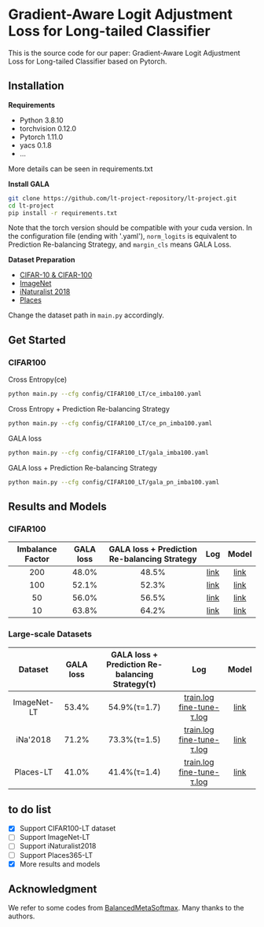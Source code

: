 # Gradient-Aware Logit Adjustment Loss for Long-tailed Classifier
This is the source code for our paper: Gradient-Aware Logit Adjustment Loss for Long-tailed Classifier based on Pytorch.

## Installation
**Requirements**
* Python 3.8.10
* torchvision 0.12.0
* Pytorch 1.11.0
* yacs 0.1.8
* ...

More details can be seen in requirements.txt

**Install GALA**
```bash
git clone https://github.com/lt-project-repository/lt-project.git
cd lt-project
pip install -r requirements.txt
```
Note that the torch version should be compatible with your cuda version.  In the configuration file (ending with '.yaml'), `norm_logits` is equivalent to Prediction Re-balancing Strategy, and `margin_cls` means GALA Loss.

**Dataset Preparation**
* [CIFAR-10 & CIFAR-100](https://www.cs.toronto.edu/~kriz/cifar.html)
* [ImageNet](http://image-net.org/index)
* [iNaturalist 2018](https://github.com/visipedia/inat_comp/tree/master/2018)
* [Places](http://places2.csail.mit.edu/download.html)

Change the dataset path in `main.py` accordingly.

## Get Started

### CIFAR100
Cross Entropy(ce)
```bash
python main.py --cfg config/CIFAR100_LT/ce_imba100.yaml
```
Cross Entropy + Prediction Re-balancing Strategy
```bash
python main.py --cfg config/CIFAR100_LT/ce_pn_imba100.yaml
```
GALA loss
```bash
python main.py --cfg config/CIFAR100_LT/gala_imba100.yaml
```
GALA loss + Prediction Re-balancing Strategy
```bash
python main.py --cfg config/CIFAR100_LT/gala_pn_imba100.yaml
```


## Results and Models
### CIFAR100
|  Imbalance Factor  |  GALA loss  |  GALA loss + Prediction Re-balancing Strategy  |  Log  |  Model  |
| :------: | :------: | :------: | :------: | :------: |
|  200  |  48.0%  |  48.5%  |  [link](https://drive.google.com/file/d/1kg3eH71Zs5MhbmtlqKtv9YNgruBBjjOj/view?usp=sharing)  | [link](https://drive.google.com/file/d/1lDfddC2idKjjblrivlZKRY2RNuUUvjAR/view?usp=sharing)  |
|  100  |  52.1%  |  52.3%  |  [link](https://drive.google.com/file/d/1NyfxLGIddnfwORWJi5D-PLP-6vqShPAb/view?usp=sharing)  |  [link](https://drive.google.com/file/d/1QRhQPS9U-m-CvlUfsEOaarkR5RS_vP3R/view?usp=sharing)  |
|  50   |  56.0%  |  56.5%  |  [link](https://drive.google.com/file/d/1z-wBhclun8nbiJU-pVn043OC5OSZ51yS/view?usp=sharing)  |  [link](https://drive.google.com/file/d/16R6QC7kQvjjX8ej86XJ-qlO_pVHcJG94/view?usp=sharing)  |
|  10   |  63.8%  |  64.2%  |  [link](https://drive.google.com/file/d/1TRNyaW73NSUugUCbMQHnWX0ny6sX3hix/view?usp=sharing)  |  [link](https://drive.google.com/file/d/1ilLqFJzGX4k-QeD1V2TAW6saS5cGyqqW/view?usp=sharing)  |

### Large-scale Datasets
|  Dataset  | GALA loss | GALA loss + Prediction Re-balancing Strategy(τ) | Log | Model |
| :------: | :------: | :------: | :------: | :------: |
| ImageNet-LT | 53.4%   | 54.9%(τ=1.7)        | [train.log](https://drive.google.com/file/d/1LK66jDyKofhg1nYw4efjJbLjTc1UJ-sj/view?usp=sharing)   [fine-tune-τ.log](https://drive.google.com/file/d/1uW_qsgPsU8XQpRE1p7pNXMbjQJ_eSGRC/view?usp=sharing)       | [link](https://drive.google.com/file/d/11aZuiXN0ULDn_wImEctHVcwEOSZaK10e/view?usp=sharing)  |
| iNa'2018 | 71.2%   |73.3%(τ=1.5) | [train.log](https://drive.google.com/file/d/1oqY0xa-Bxc8avT0k_TnsZEMZ5ogBBlXm/view?usp=sharing)   [fine-tune-τ.log](https://drive.google.com/file/d/16-7fq73yjLOwOqKS_-c4Xci13OcLAFMK/view?usp=sharing)       | [link](https://drive.google.com/file/d/137xd182BR4qh0M5ib24UssUNUS-Tat7t/view?usp=sharing)  |
| Places-LT	  | 41.0%  |  41.4%(τ=1.4)| [train.log](https://drive.google.com/file/d/19apnKe8La2a0QECvpT7veCg92ydCoR3P/view?usp=sharing)   [fine-tune-τ.log](https://drive.google.com/file/d/17tGlqvFLgBa_qs4UCeZxwgbU9VQApWEZ/view?usp=sharing)       | [link](https://drive.google.com/file/d/1tcesX6pECynXDbDPaL-G0Z0qPxosL_D0/view?usp=sharing)  |

## to do list
- [x] Support CIFAR100-LT dataset
- [ ] Support ImageNet-LT
- [ ] Support iNaturalist2018
- [ ] Support Places365-LT
- [x] More results and models

## Acknowledgment
We refer to some codes from [BalancedMetaSoftmax](https://github.com/jiawei-ren/BalancedMetaSoftmax-Classification). Many thanks to the authors.
